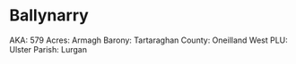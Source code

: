 # Ballynarry

AKA: 579
Acres: Armagh
Barony: Tartaraghan
County: Oneilland West
PLU: Ulster
Parish: Lurgan